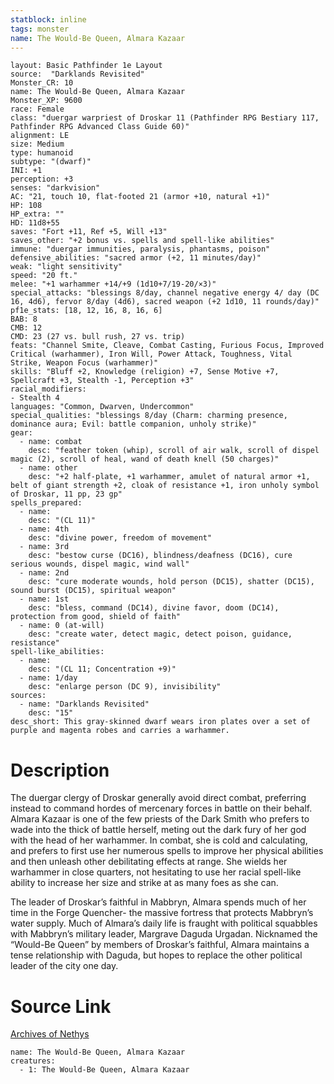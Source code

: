 ```yaml
---
statblock: inline
tags: monster
name: The Would-Be Queen, Almara Kazaar
---
```

```statblock
layout: Basic Pathfinder 1e Layout
source:  "Darklands Revisited"
Monster_CR: 10
name: The Would-Be Queen, Almara Kazaar
Monster_XP: 9600
race: Female
class: "duergar warpriest of Droskar 11 (Pathfinder RPG Bestiary 117, Pathfinder RPG Advanced Class Guide 60)"
alignment: LE
size: Medium
type: humanoid
subtype: "(dwarf)"
INI: +1
perception: +3
senses: "darkvision"
AC: "21, touch 10, flat-footed 21 (armor +10, natural +1)"
HP: 108
HP_extra: ""
HD: 11d8+55
saves: "Fort +11, Ref +5, Will +13"
saves_other: "+2 bonus vs. spells and spell-like abilities"
immune: "duergar immunities, paralysis, phantasms, poison"
defensive_abilities: "sacred armor (+2, 11 minutes/day)"
weak: "light sensitivity"
speed: "20 ft."
melee: "+1 warhammer +14/+9 (1d10+7/19-20/×3)"
special_attacks: "blessings 8/day, channel negative energy 4/ day (DC 16, 4d6), fervor 8/day (4d6), sacred weapon (+2 1d10, 11 rounds/day)"
pf1e_stats: [18, 12, 16, 8, 16, 6]
BAB: 8
CMB: 12
CMD: 23 (27 vs. bull rush, 27 vs. trip)
feats: "Channel Smite, Cleave, Combat Casting, Furious Focus, Improved Critical (warhammer), Iron Will, Power Attack, Toughness, Vital Strike, Weapon Focus (warhammer)"
skills: "Bluff +2, Knowledge (religion) +7, Sense Motive +7, Spellcraft +3, Stealth -1, Perception +3"
racial_modifiers:
- Stealth 4
languages: "Common, Dwarven, Undercommon"
special_qualities: "blessings 8/day (Charm: charming presence, dominance aura; Evil: battle companion, unholy strike)"
gear:
  - name: combat
    desc: "feather token (whip), scroll of air walk, scroll of dispel magic (2), scroll of heal, wand of death knell (50 charges)"
  - name: other
    desc: "+2 half-plate, +1 warhammer, amulet of natural armor +1, belt of giant strength +2, cloak of resistance +1, iron unholy symbol of Droskar, 11 pp, 23 gp"
spells_prepared:
  - name:
    desc: "(CL 11)"
  - name: 4th
    desc: "divine power, freedom of movement"
  - name: 3rd
    desc: "bestow curse (DC16), blindness/deafness (DC16), cure serious wounds, dispel magic, wind wall"
  - name: 2nd
    desc: "cure moderate wounds, hold person (DC15), shatter (DC15), sound burst (DC15), spiritual weapon"
  - name: 1st
    desc: "bless, command (DC14), divine favor, doom (DC14), protection from good, shield of faith"
  - name: 0 (at-will)
    desc: "create water, detect magic, detect poison, guidance, resistance"
spell-like_abilities:
  - name:
    desc: "(CL 11; Concentration +9)"
  - name: 1/day
    desc: "enlarge person (DC 9), invisibility"
sources:
  - name: "Darklands Revisited"
    desc: "15"
desc_short: This gray-skinned dwarf wears iron plates over a set of purple and magenta robes and carries a warhammer.
```
# Description
The duergar clergy of Droskar generally avoid direct combat, preferring instead to command hordes of mercenary forces in battle on their behalf. Almara Kazaar is one of the few priests of the Dark Smith who prefers to wade into the thick of battle herself, meting out the dark fury of her god with the head of her warhammer. In combat, she is cold and calculating, and prefers to first use her numerous spells to improve her physical abilities and then unleash other debilitating effects at range. She wields her warhammer in close quarters, not hesitating to use her racial spell-like ability to increase her size and strike at as many foes as she can.

The leader of Droskar’s faithful in Mabbryn, Almara spends much of her time in the Forge Quencher- the massive fortress that protects Mabbryn’s water supply. Much of Almara’s daily life is fraught with political squabbles with Mabbryn’s military leader, Margrave Daguda Urgadan. Nicknamed the “Would-Be Queen” by members of Droskar’s faithful, Almara maintains a tense relationship with Daguda, but hopes to replace the other political leader of the city one day.
# Source Link
[Archives of Nethys](https://aonprd.com/MonsterDisplay.aspx?ItemName=The%20Would-Be%20Queen%2C%20Almara%20Kazaar)
```encounter-table
name: The Would-Be Queen, Almara Kazaar
creatures:
  - 1: The Would-Be Queen, Almara Kazaar
```
